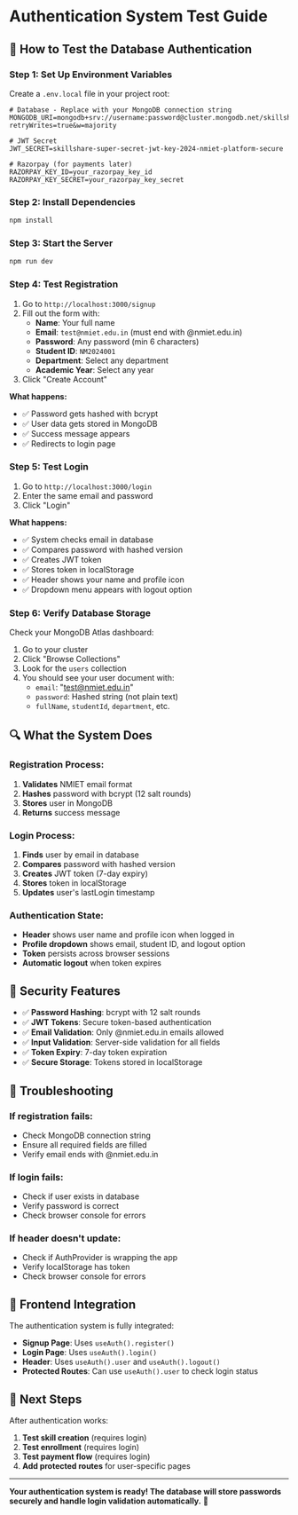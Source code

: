 # Authentication System Test Guide

## 🧪 **How to Test the Database Authentication**

### **Step 1: Set Up Environment Variables**

Create a `.env.local` file in your project root:

```env
# Database - Replace with your MongoDB connection string
MONGODB_URI=mongodb+srv://username:password@cluster.mongodb.net/skillshare?retryWrites=true&w=majority

# JWT Secret
JWT_SECRET=skillshare-super-secret-jwt-key-2024-nmiet-platform-secure

# Razorpay (for payments later)
RAZORPAY_KEY_ID=your_razorpay_key_id
RAZORPAY_KEY_SECRET=your_razorpay_key_secret
```

### **Step 2: Install Dependencies**

```bash
npm install
```

### **Step 3: Start the Server**

```bash
npm run dev
```

### **Step 4: Test Registration**

1. Go to `http://localhost:3000/signup`
2. Fill out the form with:
   - **Name**: Your full name
   - **Email**: `test@nmiet.edu.in` (must end with @nmiet.edu.in)
   - **Password**: Any password (min 6 characters)
   - **Student ID**: `NM2024001`
   - **Department**: Select any department
   - **Academic Year**: Select any year
3. Click "Create Account"

**What happens:**
- ✅ Password gets hashed with bcrypt
- ✅ User data gets stored in MongoDB
- ✅ Success message appears
- ✅ Redirects to login page

### **Step 5: Test Login**

1. Go to `http://localhost:3000/login`
2. Enter the same email and password
3. Click "Login"

**What happens:**
- ✅ System checks email in database
- ✅ Compares password with hashed version
- ✅ Creates JWT token
- ✅ Stores token in localStorage
- ✅ Header shows your name and profile icon
- ✅ Dropdown menu appears with logout option

### **Step 6: Verify Database Storage**

Check your MongoDB Atlas dashboard:
1. Go to your cluster
2. Click "Browse Collections"
3. Look for the `users` collection
4. You should see your user document with:
   - `email`: "test@nmiet.edu.in"
   - `password`: Hashed string (not plain text)
   - `fullName`, `studentId`, `department`, etc.

## 🔍 **What the System Does**

### **Registration Process:**
1. **Validates** NMIET email format
2. **Hashes** password with bcrypt (12 salt rounds)
3. **Stores** user in MongoDB
4. **Returns** success message

### **Login Process:**
1. **Finds** user by email in database
2. **Compares** password with hashed version
3. **Creates** JWT token (7-day expiry)
4. **Stores** token in localStorage
5. **Updates** user's lastLogin timestamp

### **Authentication State:**
- **Header** shows user name and profile icon when logged in
- **Profile dropdown** shows email, student ID, and logout option
- **Token** persists across browser sessions
- **Automatic logout** when token expires

## 🚨 **Security Features**

- ✅ **Password Hashing**: bcrypt with 12 salt rounds
- ✅ **JWT Tokens**: Secure token-based authentication
- ✅ **Email Validation**: Only @nmiet.edu.in emails allowed
- ✅ **Input Validation**: Server-side validation for all fields
- ✅ **Token Expiry**: 7-day token expiration
- ✅ **Secure Storage**: Tokens stored in localStorage

## 🐛 **Troubleshooting**

### **If registration fails:**
- Check MongoDB connection string
- Ensure all required fields are filled
- Verify email ends with @nmiet.edu.in

### **If login fails:**
- Check if user exists in database
- Verify password is correct
- Check browser console for errors

### **If header doesn't update:**
- Check if AuthProvider is wrapping the app
- Verify localStorage has token
- Check browser console for errors

## 📱 **Frontend Integration**

The authentication system is fully integrated:

- **Signup Page**: Uses `useAuth().register()`
- **Login Page**: Uses `useAuth().login()`
- **Header**: Uses `useAuth().user` and `useAuth().logout()`
- **Protected Routes**: Can use `useAuth().user` to check login status

## 🎯 **Next Steps**

After authentication works:
1. **Test skill creation** (requires login)
2. **Test enrollment** (requires login)
3. **Test payment flow** (requires login)
4. **Add protected routes** for user-specific pages

---

**Your authentication system is ready! The database will store passwords securely and handle login validation automatically.** 🚀
